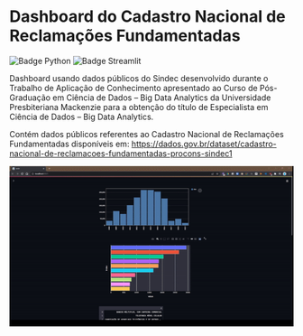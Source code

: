 # Dashboard do Cadastro Nacional de Reclamações Fundamentadas
![Badge Python](https://img.shields.io/badge/-Python-black?style=flat-square&logo=Python&logoColor=yellow)
![Badge Streamlit](https://img.shields.io/badge/-Streamlit-black?style=flat-square&logo=Streamlit&logoColor=#FF4B4B)

Dashboard usando dados públicos do Sindec desenvolvido durante o Trabalho de Aplicação de Conhecimento apresentado ao Curso de Pós-Graduação em Ciência de Dados – Big Data Analytics da Universidade Presbiteriana Mackenzie para a obtenção do título de Especialista em Ciência de Dados – Big Data Analytics.  

Contém dados públicos referentes ao Cadastro Nacional de Reclamações Fundamentadas disponíveis em: https://dados.gov.br/dataset/cadastro-nacional-de-reclamacoes-fundamentadas-procons-sindec1

![Protótipo do dashboard rodando localmente no streamlit](streamlit.gif)
